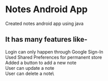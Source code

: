 # Notes Android App
Created notes android app using java

## It has many features like-
Login can only happen through Google Sign-In\
Used Shared Preferences for permanent store\
Added a button to add a new note\
User can update a note\
User can delete a note\
